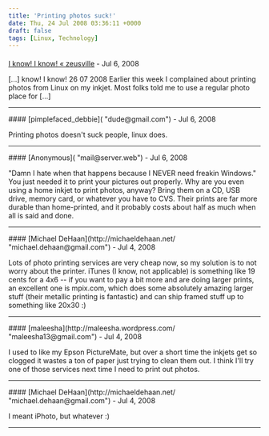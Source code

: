 ```yaml
---
title: 'Printing photos suck!'
date: Thu, 24 Jul 2008 03:36:11 +0000
draft: false
tags: [Linux, Technology]
---
```



#### 
[I know! I know! &laquo; zeusville](http://zeusville.wordpress.com/2008/07/26/i-know-i-know/ "") - <time datetime="2008-07-26 14:40:27">Jul 6, 2008</time>

\[...\] know! I know! 26 07 2008 Earlier this week I complained about printing photos from Linux on my inkjet. Most folks told me to use a regular photo place for \[...\]
<hr />
#### 
[pimplefaced_debbie]( "dude@gmail.com") - <time datetime="2008-07-26 04:19:41">Jul 6, 2008</time>

Printing photos doesn't suck people, linux does.
<hr />
#### 
[Anonymous]( "mail@server.web") - <time datetime="2008-07-26 12:20:37">Jul 6, 2008</time>

"Damn I hate when that happens because I NEVER need freakin Windows." You just needed it to print your pictures out properly. Why are you even using a home inkjet to print photos, anyway? Bring them on a CD, USB drive, memory card, or whatever you have to CVS. Their prints are far more durable than home-printed, and it probably costs about half as much when all is said and done.
<hr />
#### 
[Michael DeHaan](http://michaeldehaan.net/ "michael.dehaan@gmail.com") - <time datetime="2008-07-24 08:38:33">Jul 4, 2008</time>

Lots of photo printing services are very cheap now, so my solution is to not worry about the printer. iTunes (I know, not applicable) is something like 19 cents for a 4x6 -- if you want to pay a bit more and are doing larger prints, an excellent one is mpix.com, which does some absolutely amazing larger stuff (their metallic printing is fantastic) and can ship framed stuff up to something like 20x30 :)
<hr />
#### 
[maleesha](http://maleesha.wordpress.com/ "maleesha13@gmail.com") - <time datetime="2008-07-24 18:25:47">Jul 4, 2008</time>

I used to like my Epson PictureMate, but over a short time the inkjets get so clogged it wastes a ton of paper just trying to clean them out. I think I'll try one of those services next time I need to print out photos.
<hr />
#### 
[Michael DeHaan](http://michaeldehaan.net/ "michael.dehaan@gmail.com") - <time datetime="2008-07-24 19:55:16">Jul 4, 2008</time>

I meant iPhoto, but whatever :)
<hr />
